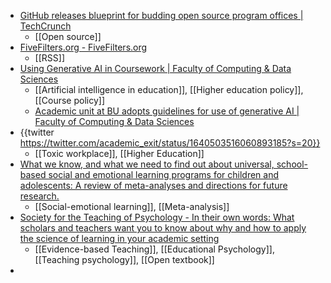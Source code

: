 - [GitHub releases blueprint for budding open source program offices | TechCrunch](https://techcrunch.com/2023/03/15/github-releases-blueprint-for-budding-open-source-program-offices/)
	- [[Open source]]
- [FiveFilters.org - FiveFilters.org](https://www.fivefilters.org/)
	- [[RSS]]
- [Using Generative AI in Coursework | Faculty of Computing & Data Sciences](https://www.bu.edu/cds-faculty/culture-community/conduct/gaia-policy/)
	- [[Artificial intelligence in education]], [[Higher education policy]], [[Course policy]]
	- [Academic unit at BU adopts guidelines for use of generative AI | Faculty of Computing & Data Sciences](https://www.bu.edu/cds-faculty/2023/03/28/academic-unit-at-bu-adopts-guidelines-for-use-of-generative-ai/)
- {{twitter https://twitter.com/academic_exit/status/1640503516060893185?s=20}}
	- [[Toxic workplace]], [[Higher Education]]
- [What we know, and what we need to find out about universal, school-based social and emotional learning programs for children and adolescents: A review of meta-analyses and directions for future research.](https://psycnet.apa.org/fulltext/2023-55252-001.html)
	- [[Social-emotional learning]], [[Meta-analysis]]
- [Society for the Teaching of Psychology - In their own words: What scholars and teachers want you to know about why and how to apply the science of learning in your academic setting](https://teachpsych.org/ebooks/itow)
	- [[Evidence-based Teaching]], [[Educational Psychology]], [[Teaching psychology]], [[Open textbook]]
-
